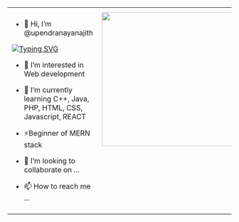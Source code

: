<table style="border-collapse: collapse;">
  <tr>
    <td valign="top" width="50%" style="border: none; padding: 10px;">
      
- 👋 Hi, I’m @upendranayanajith

[![Typing SVG](https://readme-typing-svg.demolab.com/?lines=I+am+student+of+SLIIT;Code+is+poetry,+and+I'm+the+poet;Bugs+eater)](https://git.io/typing-svg)

- 👀 I’m interested in Web development
- 🌱 I’m currently learning C++, Java, PHP, HTML, CSS, Javascript, REACT
- ⚡Beginner of MERN stack
- 💞️ I’m looking to collaborate on ...
- 📫 How to reach me ...

    </td>
    <td valign="top" width="50%" style="border: none; padding: 10px;">
      <img src="https://github.com/upendranayanajith/upendranayanajith/assets/86357888/acfafd3c-29c7-42b1-801e-3d6d8b710809" width="300" height="300" style="display: block;">
    </td>
  </tr>
</table>
